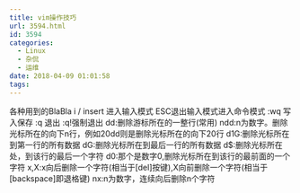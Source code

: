 ```yaml
---
title: vim操作技巧
url: 3594.html
id: 3594
categories:
  - Linux
  - 杂侃
  - 运维
date: 2018-04-09 01:01:58
tags:
---
```


各种用到的BlaBla i / insert 进入输入模式 ESC退出输入模式进入命令模式 :wq 写入保存 :q 退出 :q!强制退出 dd:删除游标所在的一整行(常用) ndd:n为数字。删除光标所在的向下n行，例如20dd则是删除光标所在的向下20行 d1G:删除光标所在到第一行的所有数据 dG:删除光标所在到最后一行的所有数据 d$:删除光标所在处，到该行的最后一个字符 d0:那个是数字0,删除光标所在到该行的最前面的一个字符 x,X:x向后删除一个字符(相当于\[del\]按键),X向前删除一个字符(相当于\[backspace\]即退格键) nx:n为数字，连续向后删除n个字符